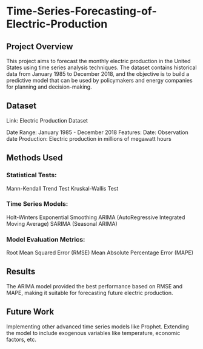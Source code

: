 # Time-Series-Forecasting-of-Electric-Production
## Project Overview
This project aims to forecast the monthly electric production in the United States using time series analysis techniques. The dataset contains historical data from January 1985 to December 2018, and the objective is to build a predictive model that can be used by policymakers and energy companies for planning and decision-making.

## Dataset
Link: Electric Production Dataset

Date Range: January 1985 - December 2018
Features:
Date: Observation date
Production: Electric production in millions of megawatt hours


## Methods Used
### Statistical Tests:
Mann-Kendall Trend Test
Kruskal-Wallis Test
### Time Series Models:
Holt-Winters Exponential Smoothing
ARIMA (AutoRegressive Integrated Moving Average)
SARIMA (Seasonal ARIMA)
### Model Evaluation Metrics:
Root Mean Squared Error (RMSE)
Mean Absolute Percentage Error (MAPE)


## Results
The ARIMA model provided the best performance based on RMSE and MAPE, making it suitable for forecasting future electric production.

## Future Work
Implementing other advanced time series models like Prophet.
Extending the model to include exogenous variables like temperature, economic factors, etc.
